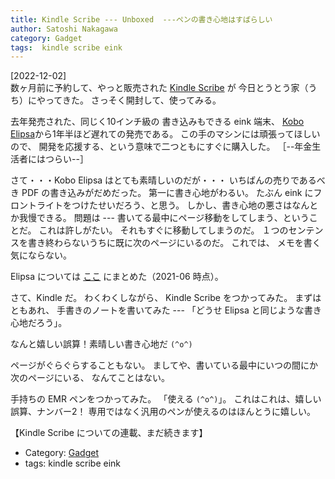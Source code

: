 ```yaml
---
title: Kindle Scribe --- Unboxed  ---ペンの書き心地はすばらしい
author: Satoshi Nakagawa
category: Gadget
tags:  kindle scribe eink
---
```


[2022-12-02]  
 数ヶ月前に予約して、やっと販売された
[Kindle Scribe](https://www.amazon.co.jp/Kindle-Scribe-%E3%82%AD%E3%83%B3%E3%83%89%E3%83%AB-%E3%82%B9%E3%82%AF%E3%83%A9%E3%82%A4%E3%83%96-%E3%82%B9%E3%82%BF%E3%83%B3%E3%83%80%E3%83%BC%E3%83%89%E3%83%9A%E3%83%B3%E4%BB%98%E3%81%8D-%E6%89%8B%E6%9B%B8%E3%81%8D%E5%85%A5%E5%8A%9B%E6%A9%9F%E8%83%BD%E6%90%AD%E8%BC%89-16GB-10.2%E3%82%A4%E3%83%B3%E3%83%81%E3%83%87%E3%82%A3%E3%82%B9%E3%83%97%E3%83%AC%E3%82%A4-%E3%83%84-%E3%83%86%E3%82%AC-%E3%83%8B%E3%83%A5%E3%82%A6%E3%83%AA%E3%83%A7%E3%82%AF%E3%82%AD%E3%83%8E%E3%82%A6%E3%83%88%E3%82%A6%E3%82%B5%E3%82%A4/dp/B09BRG33C3/ref=sr_1_1?__mk_ja_JP=%E3%82%AB%E3%82%BF%E3%82%AB%E3%83%8A&crid=22YXQJSE69VJ&keywords=scribe&m=AN1VRQENFRJN5&qid=1670296612&refinements=p_6%3AAN1VRQENFRJN5&sprefix=scrib%2Caps%2C301&sr=8-1) が
今日とうとう家（うち）にやってきた。
さっそく開封して、使ってみる。

 去年発売された、同じく10インチ級の
書き込みもできる  eink 端末、
[Kobo Elipsa](https://books.rakuten.co.jp/event/e-book/ereaders/koboelipsa/)から1年半ほど遅れての発売である。
この手のマシンには頑張ってほしいので、
開発を応援する、という意味で二つともにすぐに購入した。
［--年金生活者にはつらい--］

 さて・・・Kobo Elipsa はとても素晴しいのだが・・・
いちばんの売りであるべき PDF の書き込みがだめだった。
第一に書き心地がわるい。
たぶん eink にフロントライトをつけたせいだろう、と思う。
しかし、書き心地の悪さはなんとか我慢できる。
問題は ---
書いてる最中にページ移動をしてしまう、ということだ。
これは許しがたい。
それもすぐに移動してしまうのだ。
１つのセンテンスを書き終わらないうちに既に次のページにいるのだ。
これでは、
メモを書く気にならない。

 Elipsa については
[ここ](http://www.merapano.net/~satoshi/private/diary/2021-06-25-1.html) にまとめた（2021-06 時点）。

 さて、Kindle だ。
わくわくしながら、
Kindle Scribe をつかってみた。
まずはともあれ、
手書きのノートを書いてみた ---
「どうせ Elipsa と同じような書き心地だろう」。

 なんと嬉しい誤算！素晴しい書き心地だ `(^o^)`

 ページがぐらぐらすることもない。
ましてや、書いている最中にいつの間にか次のページにいる、
なんてことはない。

 手持ちの EMR ペンをつかってみた。
「使える `(^o^)`」。
これはこれは、嬉しい誤算、ナンバー2！
専用ではなく汎用のペンが使えるのはほんとうに嬉しい。

 【Kindle Scribe についての連載、まだ続きます】

- Category: [Gadget](/categories.html#Gadget)
- tags:  kindle scribe eink
